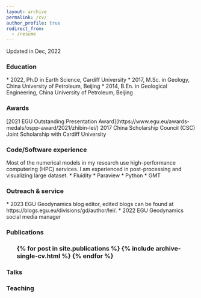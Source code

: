```yaml
---
layout: archive
permalink: /cv/
author_profile: true
redirect_from:
  - /resume
---
```


Updated in Dec, 2022

<h3>Education</h3>
* 2022, Ph.D in Earth Science, Cardiff University
* 2017, M.Sc. in Geology, China University of Petroleum, Beijing
* 2014, B.En. in Geological Engineering, China University of Petroleum, Beijing

<h3>Awards</h3>
[2021 EGU Outstanding Presentation Award](https://www.egu.eu/awards-medals/ospp-award/2021/zhibin-lei/)
2017 China Scholarship Council (CSC) Joint Scholarship with Cardiff University

<h3>Code/Software experience</h3>
Most of the numerical models in my research use high-performance computering (HPC) services. I am experienced in post-processing and visualizing large dataset.
* Fluidity
* Paraview
* Python
* GMT

<h3>Outreach & service</h3>
* 2023 EGU Geodynamics blog editor, edited blogs can be found at https://blogs.egu.eu/divisions/gd/author/lei/.
* 2022 EGU Geodynamics social media manager

<h3>Publications<h3>
  <ul>{% for post in site.publications %}
    {% include archive-single-cv.html %}
  {% endfor %}</ul>
  
<h3>Talks<h3>

  
<h3>Teaching<h3>

  
